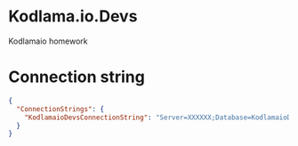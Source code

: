 # Kodlama.io.Devs
Kodlamaio homework

# Connection string

```json
{
  "ConnectionStrings": {
    "KodlamaioDevsConnectionString": "Server=XXXXXX;Database=KodlamaioDevsDB;Trust Server Certificate=true; User=XXXXX; Password=XXXXX;"
  }
}
```

